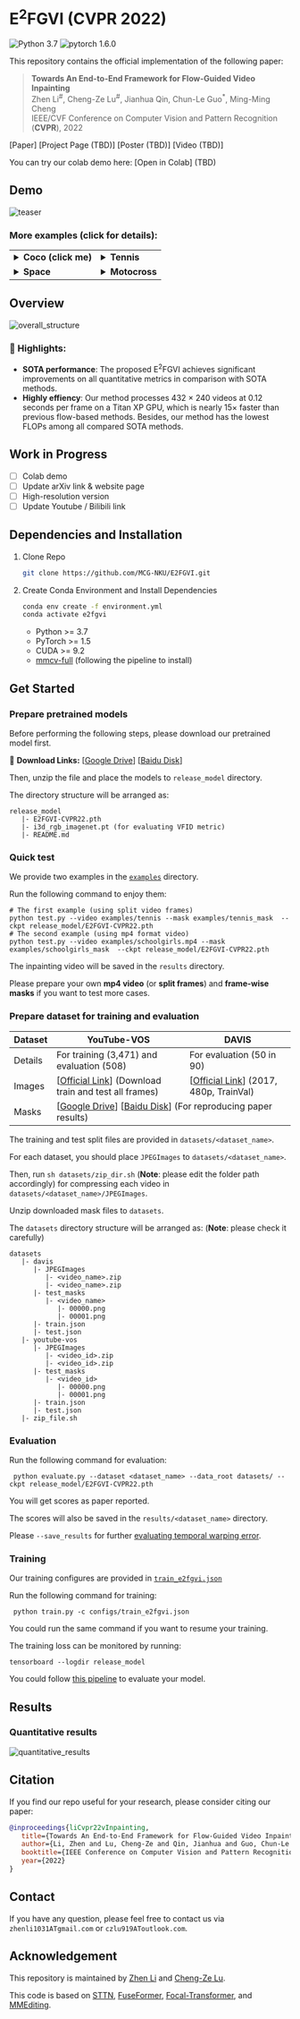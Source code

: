 # E<sup>2</sup>FGVI (CVPR 2022)

![Python 3.7](https://img.shields.io/badge/python-3.7-green.svg?style=plastic)
![pytorch 1.6.0](https://img.shields.io/badge/pytorch-1.5.1-green.svg?style=plastic)

This repository contains the official implementation of the following paper:
> **Towards An End-to-End Framework for Flow-Guided Video Inpainting**<br>
> Zhen Li<sup>#</sup>, Cheng-Ze Lu<sup>#</sup>, Jianhua Qin, Chun-Le Guo<sup>*</sup>, Ming-Ming Cheng<br>
> IEEE/CVF Conference on Computer Vision and Pattern Recognition (**CVPR**), 2022<br>

[Paper]
[Project Page (TBD)]
[Poster (TBD)]
[Video (TBD)]

You can try our colab demo here: [Open in Colab] (TBD)

## Demo

![teaser](./figs/teaser.gif)

### More examples (click for details):

<table>
<tr>
   <td> 
      <details> 
      <summary> 
      <strong>Coco (click me)</strong>
      </summary> 
      <img src="https://user-images.githubusercontent.com/21050959/159160822-8ed5947c-e91d-4597-8e20-4b443a2244ed.gif">
      </details>
   </td>
   <td> 
      <details> 
      <summary> 
      <strong>Tennis </strong>
      </summary> 
      <img src="https://user-images.githubusercontent.com/21050959/159160843-4b167115-e338-4e0b-9ca4-b564233c2c7a.gif">
      </details>
   </td>
</tr>
<tr>
   <td> 
      <details> 
      <summary> 
      <strong>Space </strong>
      </summary> 
      <img src="https://user-images.githubusercontent.com/21050959/159171328-1222c70e-9bb9-47e3-b765-4b1baaf631f5.gif">
      </details>
   </td>
   <td> 
      <details> 
      <summary> 
      <strong>Motocross </strong>
      </summary> 
      <img src="https://user-images.githubusercontent.com/21050959/159163010-ed78b4bd-c8dd-472c-ad3e-82bc8baca43a.gif">
      </details>
   </td>
</tr>
</table>

## Overview
![overall_structure](./figs/framework.png)

### :rocket: Highlights:
- **SOTA performance**: The proposed E<sup>2</sup>FGVI achieves significant improvements on all quantitative metrics in comparison with SOTA methods.
- **Highly effiency**: Our method processes 432 × 240 videos at 0.12 seconds per frame on a Titan XP GPU, which is nearly 15× faster than previous flow-based methods. Besides, our method has the lowest FLOPs among all compared SOTA
methods.

## Work in Progress
- [ ] Colab demo
- [ ] Update arXiv link & website page
- [ ] High-resolution version
- [ ] Update Youtube / Bilibili link

## Dependencies and Installation

1. Clone Repo

   ```bash
   git clone https://github.com/MCG-NKU/E2FGVI.git
   ```

2. Create Conda Environment and Install Dependencies

   ```bash
   conda env create -f environment.yml
   conda activate e2fgvi
   ```
   - Python >= 3.7
   - PyTorch >= 1.5
   - CUDA >= 9.2
   - [mmcv-full](https://github.com/open-mmlab/mmcv#installation) (following the pipeline to install)

## Get Started
### Prepare pretrained models
Before performing the following steps, please download our pretrained model first.

:link: **Download Links:** [[Google Drive](https://drive.google.com/file/d/1tNJMTJ2gmWdIXJoHVi5-H504uImUiJW9/view?usp=sharing)] [[Baidu Disk](https://pan.baidu.com/s/1qXAErbilY_n_Fh9KB8UF7w?pwd=lsjw)]

Then, unzip the file and place the models to `release_model` directory.

The directory structure will be arranged as:
```
release_model
   |- E2FGVI-CVPR22.pth
   |- i3d_rgb_imagenet.pt (for evaluating VFID metric)
   |- README.md
```

### Quick test
We provide two examples in the [`examples`](./examples) directory.

Run the following command to enjoy them:
```shell
# The first example (using split video frames)
python test.py --video examples/tennis --mask examples/tennis_mask  --ckpt release_model/E2FGVI-CVPR22.pth
# The second example (using mp4 format video)
python test.py --video examples/schoolgirls.mp4 --mask examples/schoolgirls_mask  --ckpt release_model/E2FGVI-CVPR22.pth
```
The inpainting video will be saved in the `results` directory.

Please prepare your own **mp4 video** (or **split frames**) and **frame-wise masks** if you want to test more cases.
### Prepare dataset for training and evaluation
<table>
<thead>
  <tr>
    <th>Dataset</th>
    <th>YouTube-VOS</th>
    <th>DAVIS</th>
  </tr>
</thead>
<tbody>
  <tr>
    <td>Details</td>
    <td>For training (3,471) and evaluation (508)</td>
    <td>For evaluation (50 in 90)</td>
  <tr>
    <td>Images</td>
    <td> [<a href="https://competitions.codalab.org/competitions/19544#participate-get-data">Official Link</a>] (Download train and test all frames) </td>
    <td> [<a href="https://data.vision.ee.ethz.ch/csergi/share/davis/DAVIS-2017-trainval-480p.zip">Official Link</a>] (2017, 480p, TrainVal) </td>
  </tr>
  <tr>
    <td>Masks</td>
    <td colspan="2"> [<a href="https://drive.google.com/file/d/1dFTneS_zaJAHjglxU10gYzr1-xALgHa4/view?usp=sharing">Google Drive</a>] [<a href="https://pan.baidu.com/s/1JC-UKmlQfjhVtD81196cxA?pwd=87e3">Baidu Disk</a>] (For reproducing paper results) </td>
  </tr>
</tbody>
</table>

The training and test split files are provided in `datasets/<dataset_name>`.

For each dataset, you should place `JPEGImages` to `datasets/<dataset_name>`.

Then, run `sh datasets/zip_dir.sh` (**Note**: please edit the folder path accordingly) for compressing each video in `datasets/<dataset_name>/JPEGImages`.

Unzip downloaded mask files to `datasets`.

The `datasets` directory structure will be arranged as: (**Note**: please check it carefully)
```
datasets
   |- davis
      |- JPEGImages
         |- <video_name>.zip
         |- <video_name>.zip
      |- test_masks
         |- <video_name>
            |- 00000.png
            |- 00001.png   
      |- train.json
      |- test.json
   |- youtube-vos
      |- JPEGImages
         |- <video_id>.zip
         |- <video_id>.zip
      |- test_masks
         |- <video_id>
            |- 00000.png
            |- 00001.png
      |- train.json
      |- test.json   
   |- zip_file.sh
```
### Evaluation
Run the following command for evaluation:
```shell
 python evaluate.py --dataset <dataset_name> --data_root datasets/ --ckpt release_model/E2FGVI-CVPR22.pth
```
You will get scores as paper reported.

The scores will also be saved in the `results/<dataset_name>` directory.

Please `--save_results` for further [evaluating temporal warping error](https://github.com/phoenix104104/fast_blind_video_consistency#evaluation).

### Training
Our training configures are provided in [`train_e2fgvi.json`](./configs/train_e2fgvi.json)

Run the following command for training:
```shell
 python train.py -c configs/train_e2fgvi.json
```
You could run the same command if you want to resume your training.

The training loss can be monitored by running:
```shell
tensorboard --logdir release_model                                                   
```

You could follow [this pipeline](https://github.com/MCG-NKU/E2FGVI#evaluation) to evaluate your model.
## Results  

### Quantitative results
![quantitative_results](./figs/quantitative_results.png)
## Citation

   If you find our repo useful for your research, please consider citing our paper:

   ```bibtex
   @inproceedings{liCvpr22vInpainting,
      title={Towards An End-to-End Framework for Flow-Guided Video Inpainting},
      author={Li, Zhen and Lu, Cheng-Ze and Qin, Jianhua and Guo, Chun-Le and Cheng, Ming-Ming},
      booktitle={IEEE Conference on Computer Vision and Pattern Recognition (CVPR)},
      year={2022}
   }
   ```
## Contact

If you have any question, please feel free to contact us via `zhenli1031ATgmail.com` or `czlu919AToutlook.com`.

## Acknowledgement

This repository is maintained by [Zhen Li](https://paper99.github.io) and [Cheng-Ze Lu](https://github.com/LGYoung).

This code is based on [STTN](https://github.com/researchmm/STTN), [FuseFormer](https://github.com/ruiliu-ai/FuseFormer), [Focal-Transformer](https://github.com/microsoft/Focal-Transformer), and [MMEditing](https://github.com/open-mmlab/mmediting).
